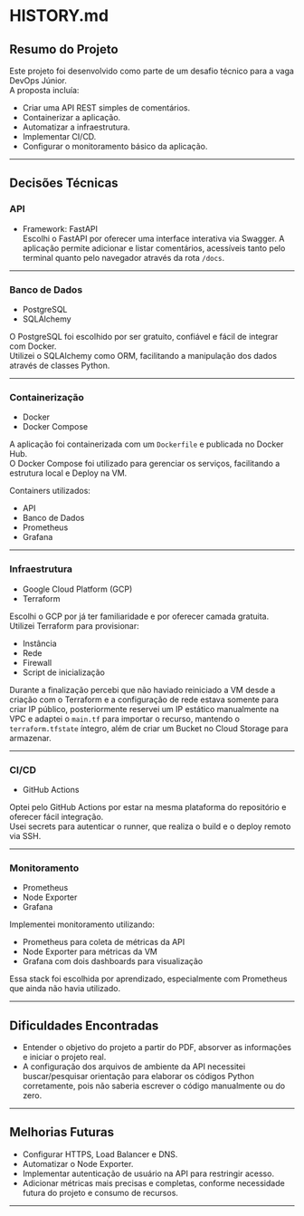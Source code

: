 # HISTORY.md

## Resumo do Projeto

Este projeto foi desenvolvido como parte de um desafio técnico para a vaga DevOps Júnior.  
A proposta incluía:

- Criar uma API REST simples de comentários.
- Containerizar a aplicação.
- Automatizar a infraestrutura.
- Implementar CI/CD.
- Configurar o monitoramento básico da aplicação.

---

## Decisões Técnicas

### API
- Framework: FastAPI  
  Escolhi o FastAPI por oferecer uma interface interativa via Swagger. A aplicação permite adicionar e listar comentários, acessíveis tanto pelo terminal quanto pelo navegador através da rota `/docs`.

---

### Banco de Dados
- PostgreSQL
- SQLAlchemy

O PostgreSQL foi escolhido por ser gratuito, confiável e fácil de integrar com Docker.  
Utilizei o SQLAlchemy como ORM, facilitando a manipulação dos dados através de classes Python.

---

### Containerização
- Docker
- Docker Compose

A aplicação foi containerizada com um `Dockerfile` e publicada no Docker Hub.  
O Docker Compose foi utilizado para gerenciar os serviços, facilitando a estrutura local e Deploy na VM.

Containers utilizados:
- API
- Banco de Dados
- Prometheus
- Grafana

---

### Infraestrutura
- Google Cloud Platform (GCP)
- Terraform

Escolhi o GCP por já ter familiaridade e por oferecer camada gratuita.  
Utilizei Terraform para provisionar:
- Instância
- Rede
- Firewall
- Script de inicialização

Durante a finalização percebi que não haviado reiniciado a VM desde a criação com o Terraform e a configuração de rede estava somente para criar IP público, posteriormente reservei um IP estático manualmente na VPC e adaptei o `main.tf` para importar o recurso, mantendo o `terraform.tfstate` íntegro, além de criar um Bucket no Cloud Storage para armazenar.

---

### CI/CD
- GitHub Actions

Optei pelo GitHub Actions por estar na mesma plataforma do repositório e oferecer fácil integração.  
Usei secrets para autenticar o runner, que realiza o build e o deploy remoto via SSH.

---

### Monitoramento
- Prometheus
- Node Exporter
- Grafana

Implementei monitoramento utilizando:
- Prometheus para coleta de métricas da API
- Node Exporter para métricas da VM
- Grafana com dois dashboards para visualização

Essa stack foi escolhida por aprendizado, especialmente com Prometheus que ainda não havia utilizado.

---

## Dificuldades Encontradas

- Entender o objetivo do projeto a partir do PDF, absorver as informações e iniciar o projeto real.
- A configuração dos arquivos de ambiente da API necessitei buscar/pesquisar orientação para elaborar os códigos Python corretamente, pois não saberia escrever o código manualmente ou do zero.

---

## Melhorias Futuras

- Configurar HTTPS, Load Balancer e DNS.
- Automatizar o Node Exporter.
- Implementar autenticação de usuário na API para restringir acesso.
- Adicionar métricas mais precisas e completas, conforme necessidade futura do projeto e consumo de recursos.

---
